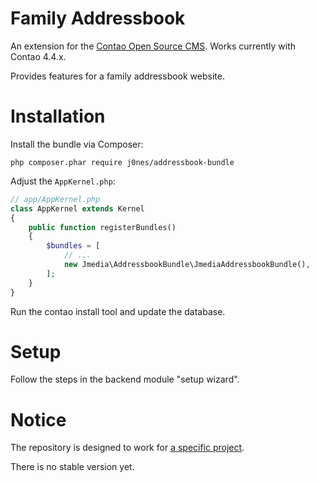 # Family Addressbook
An extension for the [Contao Open Source CMS](https://contao.org). Works currently with Contao 4.4.x.

Provides features for a family addressbook website.

# Installation
Install the bundle via Composer:

```
php composer.phar require j0nes/addressbook-bundle
```

Adjust the `AppKernel.php`:

```php
// app/AppKernel.php
class AppKernel extends Kernel
{
    public function registerBundles()
    {
        $bundles = [
            // ...
            new Jmedia\AddressbookBundle\JmediaAddressbookBundle(),
        ];
    }
}
```

Run the contao install tool and update the database.

# Setup
Follow the steps in the backend module "setup wizard".

# Notice
The repository is designed to work for [a specific project](https://familienadressbuch.de).

There is no stable version yet.
